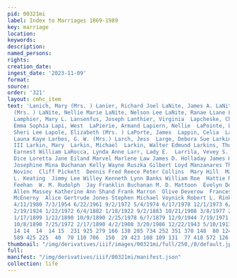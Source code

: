 ```yaml
---
pid: 00321mi
label: Index to Marriages 1869-1989
key: marriage
location: 
keywords: 
description: 
named_persons: 
rights: 
creation_date: 
ingest_date: '2023-11-09'
format: 
source: 
order: '321'
layout: cmhc_item
text: 'Lanich, Mary (Mrs. ) Lanier, Richard Joel LaNite, James A. LaNite, Marlene
  (Mrs. ) LaNite, Nellie Marie LaNite, Nelson Lee LaNite, Ranae Liane Lanouette, JoAnn
  Lamphier, Mary L. Lansenfus, Joseph Lanthier, Virginia  Lapcheske, Christine Elaine  Lapgren,
  Emma Sophia Lapi, West  LaPierie, Armand Lapiern, Nellie  LaPointe, Lorraine Carolyn  LaPointe,
  Sheri Lee Lapole, Elizabeth (Mrs. ) LaPorte, James  Lappin, Celia  Laramey, Ella  Laramore,
  Launa Kaye Larbes, G. W. (Mrs.) Larch, Jess  Large, Debora Sue Larkin, Daniel J.
  III Larkin, Mary  Larkin, Michael  Larkin, Walter Edmund Larkins, Thomas  Larmee,
  Earnest William LaRocca, Lynda Anne Larr, Lady E.  Larrila, Vevey S.  Charles J.
  Dice Loretta Jane Eiland Marvel Marlene Law James D. Holladay James Howard Crumly
  Josephine Mina Buchanan Kelly Wayne Ruszka Gilbert Loyd Manzanares Thomas Garland  Mary
  Novinc  Cliff Pickett  Dennis Fred Reece Peter Collins  Mary Hill  Marie M. Thompson  J.
  L. Keating  Jimmy Lee Willey Kenneth Lynn Banks William Roe  Hattie Roberts Francis
  Feehan  W. M. Rudolph  Jay Franklin Buchanan M. D. Mattoon  Evelyn Donoher Mitchel
  Allen Massey Katherine Ann Shand Frank Marron  Olive Deverow  Frances Beard  Mary
  McEnerny  Alice Gertrude Jones Stephen Michael Voynick Robert L. Rinker Andrew Kainny  311  3/6/1931
  4/11/1980 7/3/1954 6/22/1961 9/2/1972 5/4/1974 6/17/1978 12/1/1973 6/13/1896 1/6/1907
  2/19/1924 1/22/1972 6/4/1882 1/18/1922 9/2/1883 10/21/1908 3/8/1977 2/3/1984 11/1/1884
  1/17/1899 1/22/1890 10/9/1890 2/25/1978 6/7/1879 12/9/1944 7/19/1971 1/7/1984 10/6/1890
  10/8/1890 7/25/1972 2/17/1890 4/2/1908 3/20/1986 12/22/1943 5/10/1913  8 14  10
  14 14  14  14 15  231 925 279 166 138 285 734 252 351 370 148  80 124 128 167 430
  589 425 225  40  70 110 706  150  29 423 108 109 131  77 418 572 126 '
thumbnail: "/img/derivatives/iiif/images/00321mi/full/250,/0/default.jpg"
full: 
manifest: "/img/derivatives/iiif/00321mi/manifest.json"
collection: life
---
```

